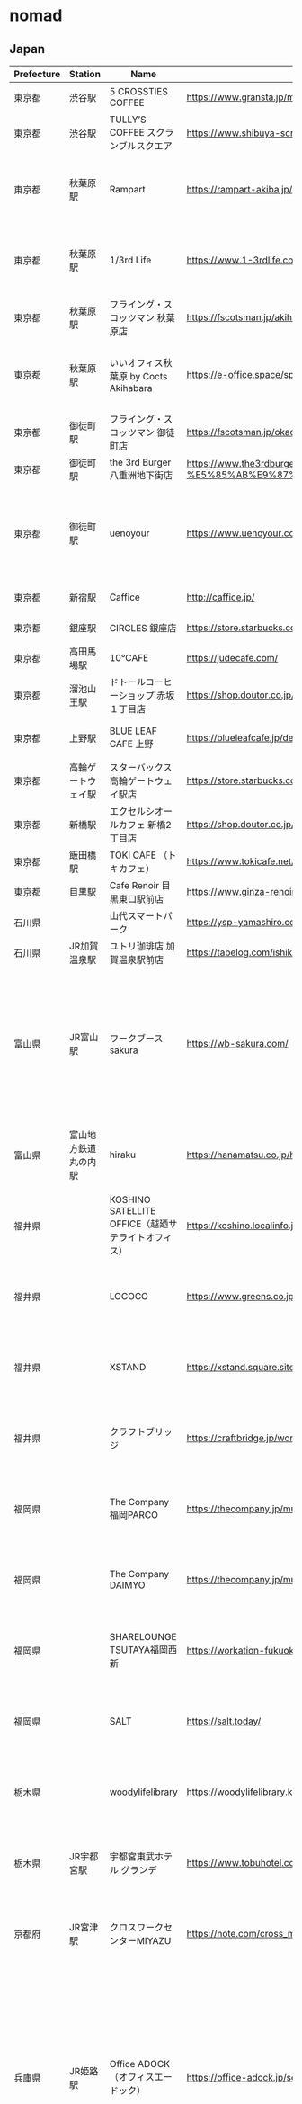 # nomad

## Japan

|Prefecture|Station|Name|Link|City|Note|Type|
|---|---|---|---|---|---|---|
|東京都|渋谷駅|5 CROSSTIES COFFEE|https://www.gransta.jp/mall/gransta_tokyo/5crosstiescoffee/| | |カフェ|
|東京都|渋谷駅|TULLY’S COFFEE スクランブルスクエア|https://www.shibuya-scramble-square.com/shops_restaurants/shop_93.html| | |カフェ|
|東京都|秋葉原駅|Rampart|https://rampart-akiba.jp/| | |コワーキングスペース|
|東京都|秋葉原駅|1/3rd Life|https://www.1-3rdlife.com/| | |コワーキングスペース|
|東京都|秋葉原駅|フライング・スコッツマン 秋葉原店|https://fscotsman.jp/akihabara| | |カフェ|
|東京都|秋葉原駅|いいオフィス秋葉原 by Cocts Akihabara|https://e-office.space/spaces/kanto/tokyo/taito/akihabara-by-cocts| |電源に限りがある|コワーキングスペース|
|東京都|御徒町駅|フライング・スコッツマン 御徒町店|https://fscotsman.jp/okachimachi| | |カフェ|
|東京都|御徒町駅|the 3rd Burger 八重洲地下街店|https://www.the3rdburger.com/23ku/the-3rd-burger-%E5%85%AB%E9%87%8D%E6%B4%B2%E5%9C%B0%E4%B8%8B%E8%A1%97%E5%BA%97| | |カフェ|
|東京都|御徒町駅|uenoyour|https://www.uenoyour.com/| |フリースペースは10席くらい|コワーキングスペース|
|東京都|新宿駅|Caffice|http://caffice.jp/| | |カフェ|
|東京都|銀座駅|CIRCLES 銀座店|https://store.starbucks.co.jp/detail-1879/| | |カフェ|
|東京都|高田馬場駅|10°CAFE|https://judecafe.com/| | |カフェ|
|東京都|溜池山王駅|ドトールコーヒーショップ 赤坂１丁目店|https://shop.doutor.co.jp/map/1011275| | |カフェ|
|東京都|上野駅|BLUE LEAF CAFE 上野|https://blueleafcafe.jp/detail-ueno.html| |wifiが弱い|カフェ|
|東京都|高輪ゲートウェイ駅|スターバックス　高輪ゲートウェイ駅店|https://store.starbucks.co.jp/detail-1861/| | |カフェ|
|東京都|新橋駅|エクセルシオールカフェ 新橋2丁目店|https://shop.doutor.co.jp/map/5000191| | |カフェ|
|東京都|飯田橋駅|TOKI CAFE （トキカフェ）|https://www.tokicafe.net/price| | |カフェ|
|東京都|目黒駅|Cafe Renoir 目黒東口駅前店|https://www.ginza-renoir.co.jp/shopsearch/shops/view/13| | |カフェ|
|石川県| |山代スマートパーク|https://ysp-yamashiro.com/access.html|加賀市| |カフェ|
|石川県|JR加賀温泉駅|ユトリ珈琲店 加賀温泉駅前店|https://tabelog.com/ishikawa/A1702/A170201/17011793/dtlmap/|加賀市| |カフェ|
|富山県|JR富山駅|ワークブースsakura|https://wb-sakura.com/|富山市|平日ならビジター利用は午後からのみなので注意|コワーキングスペース|
|富山県|富山地方鉄道 丸の内駅|hiraku|https://hanamatsu.co.jp/hiraku/|富山市| |コワーキングスペース|
|福井県| |KOSHINO SATELLITE OFFICE（越廼サテライトオフィス）|https://koshino.localinfo.jp/|福井市| |コワーキングスペース|
|福井県| |LOCOCO|https://www.greens.co.jp/co-work/hefukui/|福井市| |コワーキングスペース|
|福井県| |XSTAND|https://xstand.square.site/gaiyou|福井市| |コワーキングスペース|
|福井県| |クラフトブリッジ|https://craftbridge.jp/workspace/|福井市| |コワーキングスペース|
|福岡県| |The Company 福岡PARCO|https://thecompany.jp/multi-location/parco/|福岡市| |コワーキングスペース|
|福岡県| |The Company DAIMYO|https://thecompany.jp/multi-location/daimyo/|福岡市| |コワーキングスペース|
|福岡県| |SHARELOUNGE TSUTAYA福岡西新|https://workation-fukuoka.jp/work/1824/|福岡市| |コワーキングスペース|
|福岡県| |SALT|https://salt.today/|福岡市| |コワーキングスペース|
|栃木県| |woodylifelibrary|https://woodylifelibrary.kobori-timber.com/|宇都宮市| |コワーキングスペース|
|栃木県|JR宇都宮駅|宇都宮東武ホテル グランデ|https://www.tobuhotel.co.jp/utsunomiya/31413|宇都宮市|予約は電話かメールで|コワーキングスペース|
|京都府|JR宮津駅|クロスワークセンターMIYAZU|https://note.com/cross_miyazu0506/n/n453f95e45c77|宮津市| |コワーキングスペース|
|兵庫県|JR姫路駅|Office ADOCK（オフィスエードック）|https://office-adock.jp/service/|姫路市|テレフォンブースが1つとオンラインMTGがある場合は不向きかも|コワーキングスペース|
|岡山県|JR児島駅|Co-Creation倉敷児島|https://worx-kurashiki.studio.site/|倉敷市|営業時間が9-17|コワーキングスペース|
|愛媛県|伊予鉄道大街道駅|コメダ珈琲店 松山大街道店|https://www.komeda.co.jp/shop/detail.html?id=954|松山市| |カフェ|

## World

|Prefecture|Station|Name|Link|City|Note|Type|
|---|---|---|---|---|---|---|
| | |AIS CD|https://aisdc.ais.co.th/home/|プロンポン| | |
